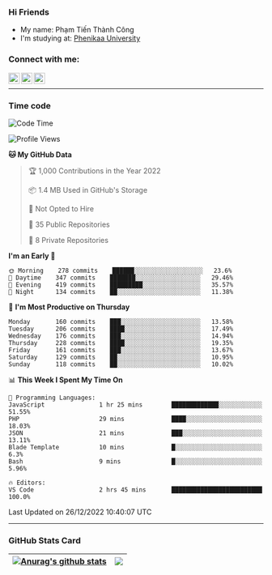 ### Hi Friends

- My name: Phạm Tiến Thành Công
- I'm studying at: [Phenikaa University]


### Connect with me:
[<img align="left" alt="PhamTienThanhCong | Facebook" width="22px" src="https://upload.wikimedia.org/wikipedia/commons/thumb/1/16/Facebook-icon-1.png/640px-Facebook-icon-1.png" />][facebook]
[<img align="left" alt="PhamTienThanhCong | Zalo" width="22px" src="https://www.anphatpc.com.vn/template/anphat_2020v2/images/icon-zalo.jpg" />][zalo]
[<img align="left" alt="PhamTienThanhCong | LinkedIn" width="22px" src="https://cdn3.iconfinder.com/data/icons/inficons/512/linkedin.png" />][linkedin]

<br />

---

### Time code

<!--START_SECTION:waka-->
![Code Time](http://img.shields.io/badge/Code%20Time-810%20hrs%2031%20mins-blue)

![Profile Views](http://img.shields.io/badge/Profile%20Views-31-blue)

**🐱 My GitHub Data** 

> 🏆 1,000 Contributions in the Year 2022
 > 
> 📦 1.4 MB Used in GitHub's Storage 
 > 
> 🚫 Not Opted to Hire
 > 
> 📜 35 Public Repositories 
 > 
> 🔑 8 Private Repositories  
 > 
**I'm an Early 🐤** 

```text
🌞 Morning    278 commits    ██████░░░░░░░░░░░░░░░░░░░   23.6% 
🌆 Daytime    347 commits    ███████░░░░░░░░░░░░░░░░░░   29.46% 
🌃 Evening    419 commits    █████████░░░░░░░░░░░░░░░░   35.57% 
🌙 Night      134 commits    ██░░░░░░░░░░░░░░░░░░░░░░░   11.38%

```
📅 **I'm Most Productive on Thursday** 

```text
Monday       160 commits    ███░░░░░░░░░░░░░░░░░░░░░░   13.58% 
Tuesday      206 commits    ████░░░░░░░░░░░░░░░░░░░░░   17.49% 
Wednesday    176 commits    ███░░░░░░░░░░░░░░░░░░░░░░   14.94% 
Thursday     228 commits    ████░░░░░░░░░░░░░░░░░░░░░   19.35% 
Friday       161 commits    ███░░░░░░░░░░░░░░░░░░░░░░   13.67% 
Saturday     129 commits    ██░░░░░░░░░░░░░░░░░░░░░░░   10.95% 
Sunday       118 commits    ██░░░░░░░░░░░░░░░░░░░░░░░   10.02%

```


📊 **This Week I Spent My Time On** 

```text
💬 Programming Languages: 
JavaScript               1 hr 25 mins        █████████████░░░░░░░░░░░░   51.55% 
PHP                      29 mins             ████░░░░░░░░░░░░░░░░░░░░░   18.03% 
JSON                     21 mins             ███░░░░░░░░░░░░░░░░░░░░░░   13.11% 
Blade Template           10 mins             █░░░░░░░░░░░░░░░░░░░░░░░░   6.3% 
Bash                     9 mins              █░░░░░░░░░░░░░░░░░░░░░░░░   5.96%

🔥 Editors: 
VS Code                  2 hrs 45 mins       █████████████████████████   100.0%

```


 Last Updated on 26/12/2022 10:40:07 UTC
<!--END_SECTION:waka-->

---

### GitHub Stats Card

| <a href="https://github.com/phamtienthanhcong"><img align="center" src="https://github-readme-stats.vercel.app/api?username=PhamTienThanhCong&show_icons=true&include_all_commits=true&theme=buefy&hide_border=true&theme=ocean_dark" alt="Anurag's github stats" /></a> | <a href="https://github.com/phamtienthanhcong"><img align="center" src="https://github-readme-stats.vercel.app/api/top-langs/?username=PhamTienThanhCong&layout=compact&theme=buefy&hide_border=true&theme=ocean_dark" /></a> |
| ------------- | ------------- |

[Phenikaa University]: https://phenikaa-uni.edu.vn/vi
[facebook]: https://www.facebook.com/phamtienthanhcong
[linkedin]: https://linkedin.com/in/phamtienthanhcong
[zalo]: https://zalo.me/0396396332
[tiktok]: https://www.tiktok.com/@phamtienthanhcong
[web]: https://github.com/PhamTienThanhCong/web_dev
[min project]: https://github.com/PhamTienThanhCong/Project-Of-Web
[c and cpp]: https://github.com/PhamTienThanhCong/Code_C_and_Cpro
[python]: https://github.com/PhamTienThanhCong/Python_beginer
